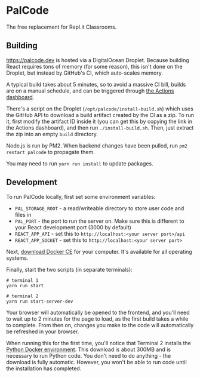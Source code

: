 # PalCode
The free replacement for Repl.it Classrooms.

## Building
https://palcode.dev is hosted via a DigitalOcean Droplet. Because building React requires tons of memory (for some reason), this isn't done on the Droplet, but instead by GitHub's CI, which auto-scales memory.

A typical build takes about 5 minutes, so to avoid a massive CI bill, builds are on a manual schedule, and can be triggered through [the Actions dashboard](https://github.com/palkerecsenyi/palcode/actions?query=workflow%3ACI).

There's a script on the Droplet (`/opt/palcode/install-build.sh`) which uses the GitHub API to download a build artifact created by the CI as a zip. To run it, first modify the artifact ID inside it (you can get this by copying the link in the Actions dashboard), and then run `./install-build.sh`. Then, just extract the zip into an empty `build` directory.

Node.js is run by PM2. When backend changes have been pulled, run `pm2 restart palcode` to propagate them.

You may need to run `yarn run install` to update packages.

## Development
To run PalCode locally, first set some environment variables:

- `PAL_STORAGE_ROOT` - a read/writeable directory to store user code and files in
- `PAL_PORT` - the port to run the server on. Make sure this is different to your React development port (3000 by default)
- `REACT_APP_API` - set this to `http://localhost:<your server port>/api`
- `REACT_APP_SOCKET` - set this to `http://localhost:<your server port>`

Next, [download Docker CE](https://docs.docker.com/get-docker/) for your computer. It's available for all operating systems.

Finally, start the two scripts (in separate terminals):

```shell script
# terminal 1
yarn run start
```
```shell script
# terminal 2
yarn run start-server-dev
```

Your browser will automatically be opened to the frontend, and you'll need to wait up to 2 minutes for the page to load, as the first build takes a while to complete. From then on, changes you make to the code will automatically be refreshed in your browser.

When running this for the first time, you'll notice that Terminal 2 installs the [Python Docker environment](https://hub.docker.com/_/python). This download is about 300MB and is necessary to run Python code. You don't need to do anything - the download is fully automatic. However, you won't be able to run code until the installation has completed.
